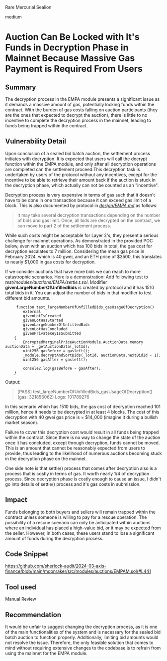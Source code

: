 Rare Mercurial Sealion

medium

# Auction Can Be Locked with It's Funds in Decryption Phase in Mainnet Because Massive Gas Payment is Required From Users

## Summary
The decryption process in the EMPA module presents a significant issue as it demands a massive amount of gas, potentially locking funds within the contract. With the burden of gas costs falling on auction participants (they are the ones that expected to decrypt the auction), there is little to no incentive to complete the decryption process in the mainnet, leading to funds being trapped within the contract.
## Vulnerability Detail
Upon conclusion of a sealed bid batch auction, the settlement process initiates with decryption. It is expected that users will call the decrypt function within the EMPA module, and only after all decryption operations are completed can the settlement proceed.This decryption task is undertaken by users of the protocol without any incentives, except for the incentive to be able to retrieve their amount back if the auction is stuck in the decryption phase, which actually can not be counted as an "incentive".

Decryption process is very expensive in terms of gas such that it doesn't have to be done in one transaction because it can exceed gas limit of a block. This is also documented by protocol in *[design/EMPA.md](https://github.com/sherlock-audit/2024-03-axis-finance/blob/main/moonraker/design/EMPA.md#auction-settlement-part-1-decryption)* as follows:
>    It may take several decryption transactions depending on the number of bids and gas limit. Once, all bids are decrypted on the contract, we can move to part 2 of the settlement process.

While such costs might be acceptable for Layer 2's, they present a serious challenge for mainnet operations. As demonstrated in the provided POC below, even with an auction which has 100 bids in total, the gas cost for decryption escalates to 7 million. Considering the mean gas price in February 2024, which is 40 gwei, and an ETH price of $3500, this translates to nearly $1,000 in gas costs for decryption.

If we consider auctions that have more bids we can reach to more catastrophic scenarios. Here is a demonstration:
Add following test to *test/modules/auctions/EMPA/settle.t.sol*. Modifier **givenLargeNumberOfUnfilledBids** is created by protocol and it has 1510 total bids in it. You can adjust the number of bids in that modifier to test different bid amounts.
```solidity
     function test_largeNumberOfUnfilledBids_gasUsageOfDecryption()
        external
        givenLotIsCreated
        givenLotHasStarted
        givenLargeNumberOfUnfilledBids
        givenLotHasConcluded
        givenPrivateKeyIsSubmitted
    {
        EncryptedMarginalPriceAuctionModule.AuctionData memory auctionData = _getAuctionData(_lotId);
        uint256 gasBefore = gasleft();
        _module.decryptAndSortBids(_lotId, auctionData.nextBidId - 1);
        uint256 gasAfter = gasleft();

        console2.log(gasBefore - gasAfter);
    }
```
Output:
>  [PASS] test_largeNumberOfUnfilledBids_gasUsageOfDecryption() (gas: 321856062)
Logs:
  101789276

In this scenario which has 1510 bids, the gas cost of decryption reached 101 million, hence it needs to be decrypted in at least 4 blocks. The cost of this decryption with 40 gwei gas price is = $14_000 (imagine it during a bullish market season). 

Failure to cover this decryption cost would result in all funds being trapped within the contract. Since there is no way to change the state of the auction once it has concluded, except through decryption, funds cannot be moved. This is an amount that cannot be reasonably expected from users to provide, thus leading to the likelihood of numerous auctions becoming stuck in the decryption phase on the mainnet.

One side note is that settle() process that comes after decryption also is a process that is costly in terms of gas. It worth nearly 1/4 of decryption process. Since decryption phase is costly enough to cause an issue, I didn't go into details of settle() process and it's gas costs in submission.
## Impact
Funds belonging to both buyers and sellers will remain trapped within the contract unless someone is willing to pay for a rescue operation. The possibility of a rescue scenario can only be anticipated within auctions where an individual has placed a high-value bid, or it may be expected from the seller. However, in both cases, these users stand to lose a significant amount of funds during the decryption process.
## Code Snippet
https://github.com/sherlock-audit/2024-03-axis-finance/blob/main/moonraker/src/modules/auctions/EMPAM.sol/#L441
## Tool used

Manual Review

## Recommendation
It would be unfair to suggest changing the decryption process, as it is one of the main functionalities of the system and is necessary for the sealed bid batch auction to function properly. Additionally, limiting bid amounts would not resolve the issue. Therefore, the only feasible solution that comes to mind without requiring extensive changes to the codebase is to refrain from using the mainnet for the EMPA module.